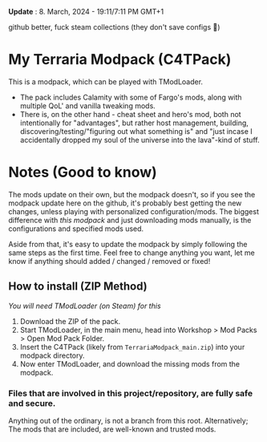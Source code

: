 **Update** : 8. March, 2024 - 19:11/7:11 PM GMT+1

github better, fuck steam collections (they don't save configs 🥵)
# My Terraria Modpack (C4TPack)
This is a modpack, which can be played with TModLoader.
- The pack includes Calamity with some of Fargo's mods, along with multiple QoL' and vanilla tweaking mods.
- There is, on the other hand - cheat sheet and hero's mod, both not intentionally for "advantages", but rather host management, building, discovering/testing/"figuring out what something is" and "just incase I accidentally dropped my soul of the universe into the lava"-kind of stuff.
# Notes (Good to know)
The mods update on their own, but the modpack doesn't, so if you see the modpack update here on the github, it's probably best getting the new changes, unless playing with personalized configuration/mods.
The biggest difference with *this modpack* and just downloading mods manually, is the configurations and specified mods used.

Aside from that, it's easy to update the modpack by simply following the same steps as the first time. Feel free to change anything you want, let me know if anything should added / changed / removed or fixed!

## How to install (ZIP Method)
*You will need TModLoader (on Steam) for this*
1. Download the ZIP of the pack.
2. Start TModLoader, in the main menu, head into Workshop > Mod Packs > Open Mod Pack Folder.
3. Insert the C4TPack (likely from `TerrariaModpack_main.zip`) into your modpack directory.
4. Now enter TModLoader, and download the missing mods from the modpack.




### Files that are involved in this project/repository, are fully safe and secure.
Anything out of the ordinary, is not a branch from this root. Alternatively; The mods that are included, are well-known and trusted mods.
